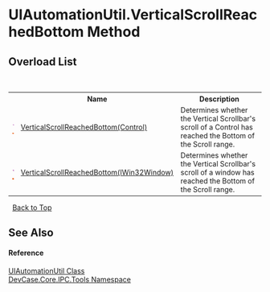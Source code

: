 # UIAutomationUtil.VerticalScrollReachedBottom Method 
 


## Overload List
&nbsp;<table><tr><th></th><th>Name</th><th>Description</th></tr><tr><td>![Public method](media/pubmethod.gif "Public method")![Static member](media/static.gif "Static member")</td><td><a href="M_DevCase_Core_IPC_Tools_UIAutomationUtil_VerticalScrollReachedBottom">VerticalScrollReachedBottom(Control)</a></td><td>
Determines whether the Vertical Scrollbar's scroll of a Control has reached the Bottom of the Scroll range.</td></tr><tr><td>![Public method](media/pubmethod.gif "Public method")![Static member](media/static.gif "Static member")</td><td><a href="M_DevCase_Core_IPC_Tools_UIAutomationUtil_VerticalScrollReachedBottom_1">VerticalScrollReachedBottom(IWin32Window)</a></td><td>
Determines whether the Vertical Scrollbar's scroll of a window has reached the Bottom of the Scroll range.</td></tr></table>&nbsp;
<a href="#uiautomationutil.verticalscrollreachedbottom-method">Back to Top</a>

## See Also


#### Reference
<a href="T_DevCase_Core_IPC_Tools_UIAutomationUtil">UIAutomationUtil Class</a><br /><a href="N_DevCase_Core_IPC_Tools">DevCase.Core.IPC.Tools Namespace</a><br />